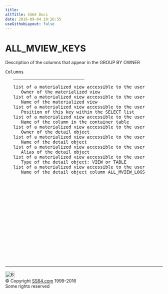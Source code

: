 ```yaml
---
title:
altTitle: SS64 Docs
date: 2016-09-04 19:26:55
useGithubLayout: false
---
```

<!-- #BeginLibraryItem "/Library/head_orad.lbi" --><!-- #EndLibraryItem --><h1>ALL_MVIEW_KEYS </h1><p> Description of the columns that appear in the GROUP BY OWNER </p> 
 
<pre>Columns
   ___________________________
 
   list of a materialized view accessible to the user
      Owner of the materialized view
   list of a materialized view accessible to the user
      Name of the materialized view
   list of a materialized view accessible to the user
      Position of this key within the SELECT list
   list of a materialized view accessible to the user
      Name of the column in the container table
   list of a materialized view accessible to the user
      Owner of the detail object
   list of a materialized view accessible to the user
      Name of the detail object
   list of a materialized view accessible to the user
      Alias of the detail object
   list of a materialized view accessible to the user
      Type of the detail object: VIEW or TABLE
   list of a materialized view accessible to the user
      Name of the detail object column ALL_MVIEW_LOGS

</pre><!-- #BeginLibraryItem "/Library/foot_orad.lbi" --><p>
<!-- oracle-footer -->
<ins class="adsbygoogle" style="display:inline-block;width:300px;height:250px" data-ad-client="ca-pub-6140977852749469" data-ad-slot="4275490898"></ins>
<script>
(adsbygoogle = window.adsbygoogle || []).push({});
</script></p>
<hr>
<div id="bl" class="footer"><a href="ALL_MVIEW_KEYS.html#"><img src="../images/top.png" width="30" height="22" alt="Back to the Top"></a></div>
<div id="br" class="footer, tagline">© Copyright <a href="../index.html">SS64.com</a> 1999-2016<br>
Some rights reserved</div>
<!-- #EndLibraryItem -->

